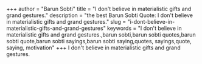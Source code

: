 +++
author = "Barun Sobti"
title = "I don't believe in materialistic gifts and grand gestures."
description = "the best Barun Sobti Quote: I don't believe in materialistic gifts and grand gestures."
slug = "i-dont-believe-in-materialistic-gifts-and-grand-gestures"
keywords = "I don't believe in materialistic gifts and grand gestures.,barun sobti,barun sobti quotes,barun sobti quote,barun sobti sayings,barun sobti saying,quotes, sayings,quote, saying, motivation"
+++
I don't believe in materialistic gifts and grand gestures.
